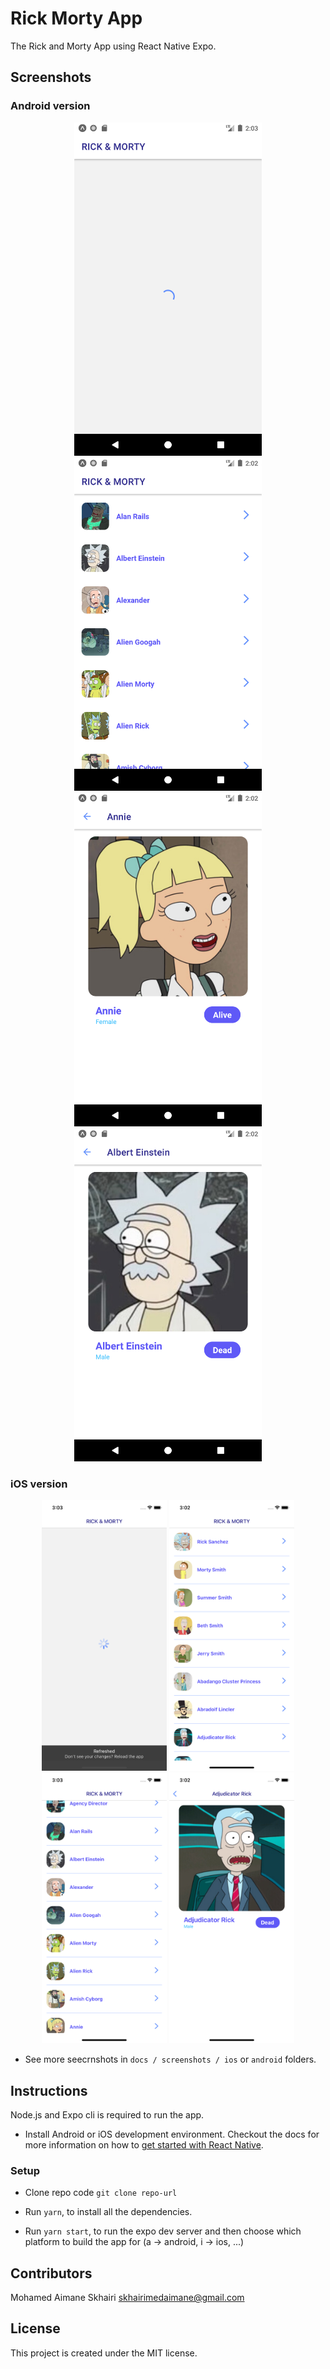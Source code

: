 # Rick Morty App

The Rick and Morty App using React Native Expo.

## Screenshots

### Android version

<div align="center" >
  <img width="300" src="./docs/screenshots/android/Screenshot_1636250583.png" alt="Screenshot 1" />
  <img width="300" src="./docs/screenshots/android/Screenshot_1636250570.png" alt="Screenshot 2" />
  <img width="300" src="./docs/screenshots/android/Screenshot_1636250557.png" alt="Screenshot 3" />
  <img width="300" src="./docs/screenshots/android/Screenshot_1636250567.png" alt="Screenshot 4" />
</div>

### iOS version

<div align="center" >
  <img width="200" src="./docs/screenshots/ios/Simulator Screen Shot - iPhone 11 - 2021-11-07 at 03.03.26.png" alt="Screenshot 8" />
  <img width="200" src="./docs/screenshots/ios/Simulator Screen Shot - iPhone 11 - 2021-11-07 at 03.02.11.png" alt="Screenshot 5" />
  <img width="200" src="./docs/screenshots/ios/Simulator Screen Shot - iPhone 11 - 2021-11-07 at 03.03.51.png" alt="Screenshot 6" />
  <img width="200" src="./docs/screenshots/ios/Simulator Screen Shot - iPhone 11 - 2021-11-07 at 03.02.14.png" alt="Screenshot 7" />
</div>

- See more seecrnshots in `docs / screenshots / ios` or `android` folders.

## Instructions

Node.js and Expo cli is required to run the app.

- Install Android or iOS development environment. Checkout the docs for more information on how to
  [get started with React Native](https://reactnative.dev/docs/getting-started).

### Setup

- Clone repo code `git clone repo-url`

- Run `yarn`, to install all the dependencies.

- Run `yarn start`, to run the expo dev server and then choose which platform to build the app for (a -> android, i -> ios, ...)

## Contributors

Mohamed Aimane Skhairi
skhairimedaimane@gmail.com

## License

This project is created under the MIT license.
